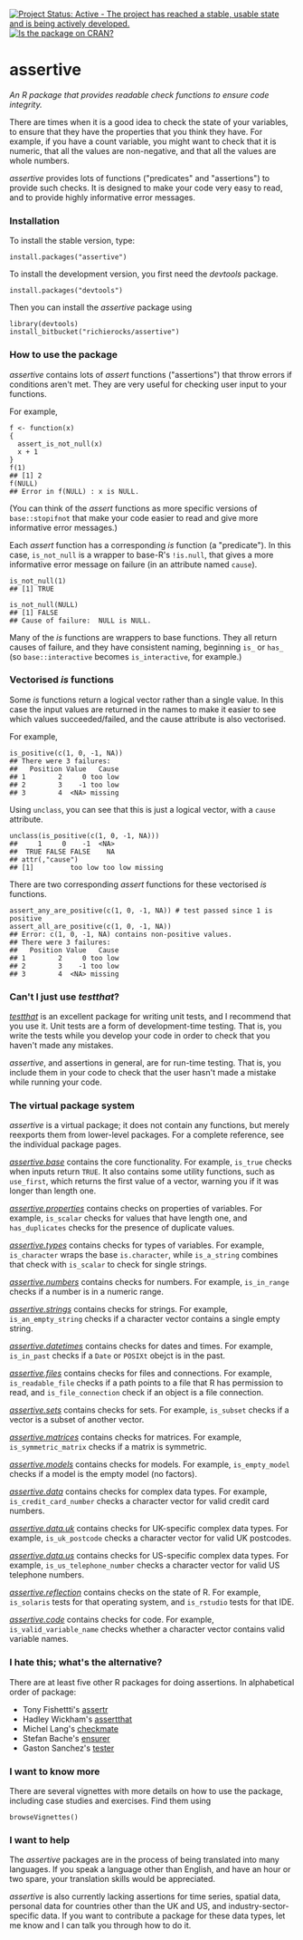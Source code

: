 [![Project Status: Active - The project has reached a stable, usable state and is being actively developed.](http://www.repostatus.org/badges/0.1.0/active.svg)](http://www.repostatus.org/#active)
[![Is the package on CRAN?](http://www.r-pkg.org/badges/version/assertive)](http://www.r-pkg.org/pkg/assertive)

# assertive

*An R package that provides readable check functions to ensure code integrity.*

There are times when it is a good idea to check the state of your variables, to
ensure that they have the properties that you think they have. For example,
if you have a count variable, you might want to check that it is numeric, that
all the values are non-negative, and that all the values are whole numbers.

*assertive* provides lots of functions ("predicates" and "assertions") to provide 
such checks.  It is designed to make your code very easy to read, and to provide 
highly informative error messages.


### Installation

To install the stable version, type:

```{r}
install.packages("assertive")
```

To install the development version, you first need the *devtools* package.

```{r}
install.packages("devtools")
```

Then you can install the *assertive* package using

```{r}
library(devtools)
install_bitbucket("richierocks/assertive")
```

### How to use the package

*assertive* contains lots of *assert* functions ("assertions") that throw errors 
if conditions aren't met.  They are very useful for checking user input to your 
functions.

For example,

```{r}
f <- function(x)
{
  assert_is_not_null(x)
  x + 1
}
f(1)
## [1] 2
f(NULL)
## Error in f(NULL) : x is NULL.
```

(You can think of the *assert* functions as more specific versions of 
`base::stopifnot` that make your code easier to read and give more informative 
error messages.)

Each *assert* function has a corresponding *is* function (a "predicate").  In 
this case,  `is_not_null` is a wrapper to base-R's `!is.null`, that gives a more 
informative error message on failure (in an attribute named `cause`).

```{r}
is_not_null(1)
## [1] TRUE

is_not_null(NULL)
## [1] FALSE
## Cause of failure:  NULL is NULL.
```

Many of the *is* functions are wrappers to base functions.  They all return 
causes of failure, and they have consistent naming, beginning `is_` or `has_` 
(so `base::interactive` becomes `is_interactive`, for example.)


### Vectorised *is* functions

Some *is* functions return a logical vector rather than a single value.  In 
this case the input values are returned in the names to make it easier to see 
which values succeeded/failed, and the cause attribute is also vectorised.

For example,

```{r}
is_positive(c(1, 0, -1, NA))
## There were 3 failures:
##   Position Value   Cause
## 1        2     0 too low
## 2        3    -1 too low
## 3        4  <NA> missing
```

Using `unclass`, you can see that this is just a logical vector, with a `cause`
attribute.

```{r}
unclass(is_positive(c(1, 0, -1, NA)))
##     1     0    -1  <NA> 
##  TRUE FALSE FALSE    NA 
## attr(,"cause")
## [1]         too low too low missing
```

There are two corresponding *assert* functions for these vectorised *is* 
functions.

```{r}
assert_any_are_positive(c(1, 0, -1, NA)) # test passed since 1 is positive
assert_all_are_positive(c(1, 0, -1, NA))
## Error: c(1, 0, -1, NA) contains non-positive values.
## There were 3 failures:
##   Position Value   Cause
## 1        2     0 too low
## 2        3    -1 too low
## 3        4  <NA> missing
```


### Can't I just use *testthat*?

[*testthat*](https://github.com/hadley/testthat) is an excellent package for 
writing unit tests, and I recommend that you use it.  Unit tests are a form of
development-time testing.  That is, you write the tests while you develop your
code in order to check that you haven't made any mistakes.

*assertive*, and assertions in general, are for run-time testing.  That is,
you include them in your code to check that the user hasn't made a mistake
while running your code.


### The virtual package system

*assertive* is a virtual package; it does not contain any functions, but merely 
reexports them from lower-level packages.  For a complete reference, see the 
individual package pages.

*[assertive.base](https://bitbucket.org/richierocks/assertive.base)* contains 
the core functionality.  For example, `is_true` checks when inputs return 
`TRUE`.  It also contains some utility functions, such as `use_first`, which 
returns the first value of a vector, warning you if it was longer than length 
one.

*[assertive.properties](https://bitbucket.org/richierocks/assertive.properties)* 
contains checks on properties of variables.  For example, `is_scalar` checks
for values that have length one, and `has_duplicates` checks for the presence of 
duplicate values.

*[assertive.types](https://bitbucket.org/richierocks/assertive.types)* contains 
checks for types of variables. For example, `is_character` wraps the base 
`is.character`, while `is_a_string` combines that check with `is_scalar` to 
check for single strings.

*[assertive.numbers](https://bitbucket.org/richierocks/assertive.numbers)* 
contains checks for numbers.  For example, `is_in_range` checks if a number is 
in a numeric range.

*[assertive.strings](https://bitbucket.org/richierocks/assertive.strings)* 
contains checks for strings.  For example, `is_an_empty_string` checks if
a character vector contains a single empty string.

*[assertive.datetimes](https://bitbucket.org/richierocks/assertive.datetimes)* 
contains checks for dates and times.  For example, `is_in_past` checks if a
`Date` or `POSIXt` obejct is in the past.

*[assertive.files](https://bitbucket.org/richierocks/assertive.files)* contains 
checks for files and connections.  For example, `is_readable_file` checks if
a path points to a file that R has permission to read, and `is_file_connection`
check if an object is a file connection.

*[assertive.sets](https://bitbucket.org/richierocks/assertive.sets)* contains 
checks for sets.  For example, `is_subset` checks if a vector is a subset of 
another vector.

*[assertive.matrices](https://bitbucket.org/richierocks/assertive.matrices)* 
contains checks for matrices.  For example, `is_symmetric_matrix` checks if
a matrix is symmetric.

*[assertive.models](https://bitbucket.org/richierocks/assertive.models)* 
contains checks for models.  For example, `is_empty_model` checks if a model
is the empty model (no factors).

*[assertive.data](https://bitbucket.org/richierocks/assertive.data)* contains 
checks for complex data types.  For example, `is_credit_card_number` checks a
character vector for valid credit card numbers.

*[assertive.data.uk](https://bitbucket.org/richierocks/assertive.data.uk)* 
contains checks for UK-specific complex data types.  For example, 
`is_uk_postcode` checks a character vector for valid UK postcodes.

*[assertive.data.us](https://bitbucket.org/richierocks/assertive.data.us)* 
contains checks for US-specific complex data types.   For example, 
`is_us_telephone_number` checks a character vector for valid US telephone 
numbers.

*[assertive.reflection](https://bitbucket.org/richierocks/assertive.reflection)* 
contains checks on the state of R.  For example, `is_solaris` tests for that
operating system, and `is_rstudio` tests for that IDE.

*[assertive.code](https://bitbucket.org/richierocks/assertive.code)* contains 
checks for code.  For example, `is_valid_variable_name` checks whether a 
character vector contains valid variable names.


### I hate this; what's the alternative?

There are at least five other R packages for doing assertions.  In alphabetical 
order of package:

- Tony Fishettti's [assertr](https://github.com/tonyfischetti/assertr)
- Hadley Wickham's [assertthat](https://github.com/hadley/assertthat)
- Michel Lang's [checkmate](https://github.com/mllg/checkmate)
- Stefan Bache's [ensurer](https://github.com/smbache/ensurer)
- Gaston Sanchez's [tester](https://github.com/gastonstat/tester)

### I want to know more

There are several vignettes with more details on how to use the package, 
including case studies and exercises.  Find them using

```{r}
browseVignettes()
```

### I want to help

The *assertive* packages are in the process of being translated into many languages.
If you speak a language other than English, and have an hour or two spare, your
translation skills would be appreciated.

*assertive* is also currently lacking assertions for time series, spatial data,
personal data for countries other than the UK and US, and industry-sector-specific
data.  If you want to contribute a package for these data types, let me know and 
I can talk you through how to do it.
